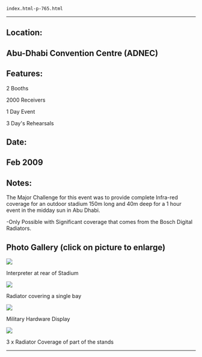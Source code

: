 
    index.html-p-765.html
----------------------------------------------------------

## Location:

## Abu-Dhabi Convention Centre (ADNEC)

## Features:

2 Booths

2000 Receivers

1 Day Event

3 Day's Rehearsals

## Date:

## Feb 2009

## Notes:

The Major Challenge for this event was to provide complete Infra-red coverage for an outdoor stadium 150m long and 40m deep for a 1 hour event in the midday sun in Abu Dhabi.

-Only Possible with Significant coverage that comes from the Bosch Digital Radiators.

## Photo Gallery (click on picture to enlarge)

[ ![ ](wp-content/uploads/2011/09/IDEX-09interpreter_s.jpg)](wp-content/uploads/2011/09/IDEX-09interpreter_l.jpg)

Interpreter at rear of Stadium

[ ![  ](wp-content/uploads/2011/09/IDEX-09radiator_s.jpg)](wp-content/uploads/2011/09/IDEX-09radiator_l.jpg)

Radiator covering a single bay

[ ![  ](wp-content/uploads/2011/09/IDEX-09military_hardware_s.jpg)](wp-content/uploads/2011/09/IDEX-09military_hardware_l.jpg)

Military Hardware Display

[ ![ ](wp-content/uploads/2011/09/IDEX-09stage_s.jpg)](wp-content/uploads/2011/09/IDEX-09stage_l.jpg)

3 x Radiator Coverage of part of the stands




----------------------------------------------------------
